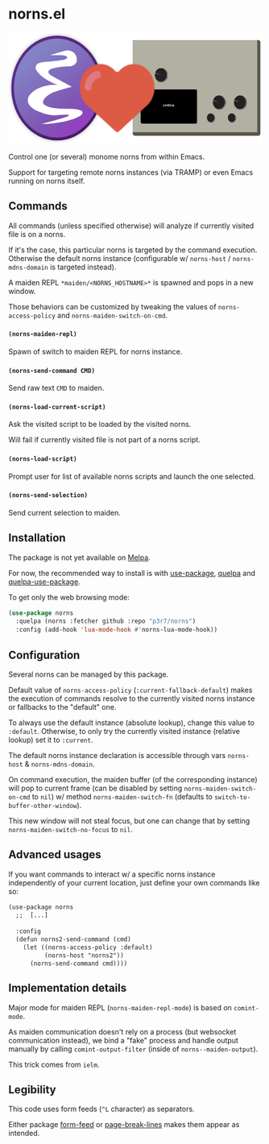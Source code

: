 # norns.el

<div align=center><img alt="logo" width="572" height="222" src="icon.png"></div>

Control one (or several) monome norns from within Emacs.

Support for targeting remote norns instances (via TRAMP) or even Emacs running on norns itself.


## Commands

All commands (unless specified otherwise) will analyze if currently visited file is on a norns.

If it's the case, this particular norns is targeted by the command execution. Otherwise the default norns instance (configurable w/ `norns-host` / `norns-mdns-domain` is targeted instead).

A maiden REPL `*maiden/<NORNS_HOSTNAME>*` is spawned and pops in a new window.

Those behaviors can be customized by tweaking the values of `norns-access-policy` and `norns-maiden-switch-on-cmd`.


#### `(norns-maiden-repl)`

Spawn of switch to maiden REPL for norns instance.


#### `(norns-send-command CMD)`

Send raw text `CMD` to maiden.


#### `(norns-load-current-script)`

Ask the visited script to be loaded by the visited norns.

Will fail if currently visited file is not part of a norns script.


#### `(norns-load-script)`

Prompt user for list of available norns scripts and launch the one selected.


#### `(norns-send-selection)`

Send current selection to maiden.


## Installation

The package is not yet available on [Melpa](https://melpa.org/).

For now, the recommended way to install is with [use-package](https://github.com/jwiegley/use-package), [quelpa](https://github.com/quelpa/quelpa) and [quelpa-use-package](https://github.com/quelpa/quelpa-use-package).

To get only the web browsing mode:

```el
(use-package norns
  :quelpa (norns :fetcher github :repo "p3r7/norns")
  :config (add-hook 'lua-mode-hook #'norns-lua-mode-hook))
```


## Configuration

Several norns can be managed by this package.

Default value of `norns-access-policy` (`:current-fallback-default`) makes the execution of commands resolve to the currently visited norns instance or fallbacks to the "default" one.

To always use the default instance (absolute lookup), change this value to `:default`. Otherwise, to only try the currently visited instance (relative lookup) set it to `:current`.

The default norns instance declaration is accessible through vars `norns-host` & `norns-mdns-domain`.

On command execution, the maiden buffer (of the corresponding instance) will pop to current frame (can be disabled by setting `norns-maiden-switch-on-cmd` to `nil`) w/ method `norns-maiden-switch-fn` (defaults to `switch-to-buffer-other-window`).

This new window will not steal focus, but one can change that by setting `norns-maiden-switch-no-focus` to `nil`.


## Advanced usages

If you want commands to interact w/ a specific norns instance independently of your current location, just define your own commands like so:

```elisp
(use-package norns
  ;;  [...]

  :config
  (defun norns2-send-command (cmd)
    (let ((norns-access-policy :default)
          (norns-host "norns2"))
      (norns-send-command cmd))))
```

## Implementation details

Major mode for maiden REPL (`norns-maiden-repl-mode`) is based on `comint-mode`.

As maiden communication doesn't rely on a process (but websocket communication instead), we bind a "fake" process and handle output manually by calling `comint-output-filter` (inside of `norns--maiden-output`).

This trick comes from `ielm`.


## Legibility

This code uses form feeds (`^L` character) as separators.

Either package [form-feed](https://github.com/wasamasa/form-feed) or [page-break-lines](https://github.com/purcell/page-break-lines) makes them appear as intended.
